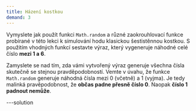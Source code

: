 ```yaml
---
title: Házení kostkou
demand: 3
---
```


Vymyslete jak použít funkci `Math.random` a různé zaokrouhlovací funkce probírané v této lekci k simulování hodu klasickou šestistěnnou kostkou. S použitím vhodných funkcí sestavte výraz, který vygeneruje náhodné celé číslo **mezi 1 a 6**.

Zamyslete se nad tím, zda vámi vytvořený výraz generuje všechna čísla skutečně se stejnou pravděpodobností. Vemte v úvahu, že funkce `Math.random` generuje náhodná čísla mezi 0 (včetně) a 1 (vyjma). Je tedy malinká pravěpodobnost, že **občas padne přesně číslo 0**. Naopak **číslo 1 padnout nemůže**.

---solution
<!--

```js
1 + Math.floor(Math.random() * 6);
```
-->